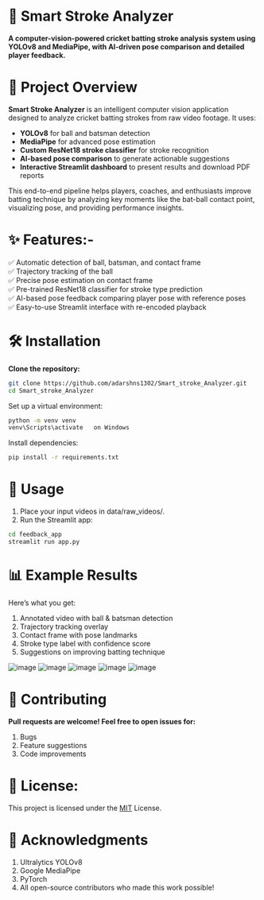 # 🏏 Smart Stroke Analyzer
**A computer-vision-powered cricket batting stroke analysis system using YOLOv8 and MediaPipe, with AI-driven pose comparison and detailed player feedback.**

# 🚀 Project Overview
**Smart Stroke Analyzer** is an intelligent computer vision application designed to analyze cricket batting strokes from raw video footage. It uses:

- **YOLOv8** for ball and batsman detection
- **MediaPipe** for advanced pose estimation
- **Custom ResNet18 stroke classifier** for stroke recognition
- **AI-based pose comparison** to generate actionable suggestions
- **Interactive Streamlit dashboard** to present results and download PDF reports

This end-to-end pipeline helps players, coaches, and enthusiasts improve batting technique by analyzing key moments 
like the bat-ball contact point, visualizing pose, and providing performance insights.

# ✨ Features:-
✅ Automatic detection of ball, batsman, and contact frame  
✅ Trajectory tracking of the ball  
✅ Precise pose estimation on contact frame  
✅ Pre-trained ResNet18 classifier for stroke type prediction  
✅ AI-based pose feedback comparing player pose with reference poses   
✅ Easy-to-use Streamlit interface with re-encoded playback  

# 🛠️ Installation
**Clone the repository:**

```bash
git clone https://github.com/adarshns1302/Smart_stroke_Analyzer.git
cd Smart_stroke_Analyzer
```

Set up a virtual environment:
```bash
python -m venv venv
venv\Scripts\activate   on Windows
```

Install dependencies:
```bash
pip install -r requirements.txt
```

# 🏃 Usage
1. Place your input videos in data/raw_videos/.
2. Run the Streamlit app:
```bash
cd feedback_app
streamlit run app.py
```

# 📊 Example Results
Here’s what you get:
1. Annotated video with ball & batsman detection
2. Trajectory tracking overlay
3. Contact frame with pose landmarks
4. Stroke type label with confidence score
5. Suggestions on improving batting technique

![image](https://github.com/user-attachments/assets/744f027e-5cca-4f21-bed0-5ddd01ba76d9)
![image](https://github.com/user-attachments/assets/01477997-7313-4a40-9ec8-1e0499241918)
![image](https://github.com/user-attachments/assets/c02d1089-c4e1-44d7-9c79-991cdea9c589)
![image](https://github.com/user-attachments/assets/16764e23-1789-4b65-959a-98e00e22906e)
![image](https://github.com/user-attachments/assets/29f7be2f-cd82-478b-b3b5-d2311bd4a63c)

# 🤝 Contributing
**Pull requests are welcome! Feel free to open issues for:**
1. Bugs
2. Feature suggestions
3. Code improvements

# 📄 License:
This project is licensed under the [MIT](https://choosealicense.com/licenses/mit/) License.

# 🌟 Acknowledgments
1. Ultralytics YOLOv8
2. Google MediaPipe
3. PyTorch
4. All open-source contributors who made this work possible!
